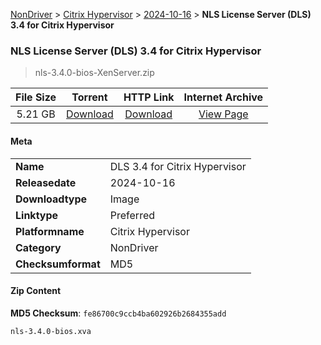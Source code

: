 
[NonDriver](/README.md)  >  [Citrix Hypervisor](/index/NonDriver/Citrix_Hypervisor.md)  >  [2024-10-16](/index/NonDriver/Citrix_Hypervisor/2024-10-16.md)  >  **NLS License Server (DLS) 3.4 for Citrix Hypervisor**


###    NLS License Server (DLS) 3.4 for Citrix Hypervisor

> nls-3.4.0-bios-XenServer.zip   


| **File Size** | **Torrent**  | **HTTP Link** | **Internet Archive** |
|:-------------:|:------------:|:-------------:|:--------------------:|
| 5.21 GB |  [Download](https://archive.org/download/nvgpu_nls-3.4.0-bios-XenServer.zip/nvgpu_nls-3.4.0-bios-XenServer.zip_archive.torrent)       | [Download](https://archive.org/compress/nvgpu_nls-3.4.0-bios-XenServer.zip) | [View Page](https://archive.org/details/nvgpu_nls-3.4.0-bios-XenServer.zip)       |

#### Meta

<table>
<tr><td><strong>Name</strong></td><td>DLS 3.4 for Citrix Hypervisor</td></tr>
<tr><td><strong>Releasedate</strong></td><td>2024-10-16</td></tr>
<tr><td><strong>Downloadtype</strong></td><td>Image</td></tr>
<tr><td><strong>Linktype</strong></td><td>Preferred</td></tr>
<tr><td><strong>Platformname</strong></td><td>Citrix Hypervisor</td></tr>
<tr><td><strong>Category</strong></td><td>NonDriver</td></tr>
<tr><td><strong>Checksumformat</strong></td><td>MD5</td></tr>
</table>

#### Zip Content

**MD5 Checksum**: `fe86700c9ccb4ba602926b2684355add`

```text
nls-3.4.0-bios.xva
```